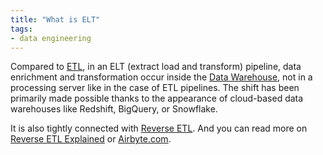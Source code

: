 ```yaml
---
title: "What is ELT"
tags:
- data engineering
---
```

Compared to [ETL](term/etl.md), in an ELT (extract load and transform) pipeline, data enrichment and transformation occur inside the [Data Warehouse](term/data%20warehouse.md), not in a processing server like in the case of ETL pipelines. The shift has been primarily made possible thanks to the appearance of cloud-based data warehouses like Redshift, BigQuery, or Snowflake.

It is also tightly connected with [Reverse ETL](term/reverse%20etl.md). And you can read more on [Reverse ETL Explained](https://airbyte.com/blog/reverse-etl#so-what-is-a-reverse-etl) or [Airbyte.com](https://airbyte.com).